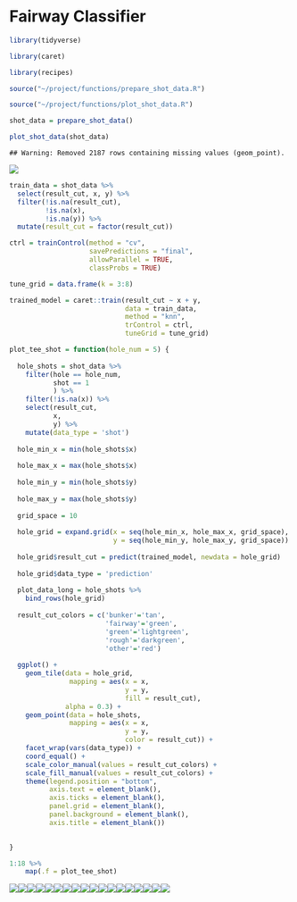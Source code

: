 Fairway Classifier
================

``` r
library(tidyverse)

library(caret)

library(recipes)

source("~/project/functions/prepare_shot_data.R")

source("~/project/functions/plot_shot_data.R")

shot_data = prepare_shot_data()

plot_shot_data(shot_data)
```

    ## Warning: Removed 2187 rows containing missing values (geom_point).

![](readme_files/figure-gfm/unnamed-chunk-1-1.png)<!-- -->

``` r
train_data = shot_data %>% 
  select(result_cut, x, y) %>% 
  filter(!is.na(result_cut),
         !is.na(x),
         !is.na(y)) %>% 
  mutate(result_cut = factor(result_cut))

ctrl = trainControl(method = "cv",
                    savePredictions = "final",
                    allowParallel = TRUE,
                    classProbs = TRUE)

tune_grid = data.frame(k = 3:8)

trained_model = caret::train(result_cut ~ x + y,
                             data = train_data,
                             method = "knn",
                             trControl = ctrl,
                             tuneGrid = tune_grid)

plot_tee_shot = function(hole_num = 5) {
  
  hole_shots = shot_data %>% 
    filter(hole == hole_num,
           shot == 1
           ) %>% 
    filter(!is.na(x)) %>% 
    select(result_cut,
           x,
           y) %>% 
    mutate(data_type = 'shot')
  
  hole_min_x = min(hole_shots$x)
  
  hole_max_x = max(hole_shots$x)
  
  hole_min_y = min(hole_shots$y)
  
  hole_max_y = max(hole_shots$y)
  
  grid_space = 10
  
  hole_grid = expand.grid(x = seq(hole_min_x, hole_max_x, grid_space),
                          y = seq(hole_min_y, hole_max_y, grid_space))
  
  hole_grid$result_cut = predict(trained_model, newdata = hole_grid)
  
  hole_grid$data_type = 'prediction'
  
  plot_data_long = hole_shots %>% 
    bind_rows(hole_grid)
  
  result_cut_colors = c('bunker'='tan',
                        'fairway'='green',
                        'green'='lightgreen',
                        'rough'='darkgreen',
                        'other'='red')
  
  ggplot() +
    geom_tile(data = hole_grid,
               mapping = aes(x = x,
                             y = y,
                             fill = result_cut),
              alpha = 0.3) +
    geom_point(data = hole_shots,
               mapping = aes(x = x,
                             y = y,
                             color = result_cut)) +
    facet_wrap(vars(data_type)) +
    coord_equal() +
    scale_color_manual(values = result_cut_colors) +
    scale_fill_manual(values = result_cut_colors) +
    theme(legend.position = "bottom",
          axis.text = element_blank(),
          axis.ticks = element_blank(),
          panel.grid = element_blank(),
          panel.background = element_blank(),
          axis.title = element_blank())
  

}

1:18 %>%
    map(.f = plot_tee_shot)
```

![](readme_files/figure-gfm/unnamed-chunk-2-1.png)<!-- -->![](readme_files/figure-gfm/unnamed-chunk-2-2.png)<!-- -->![](readme_files/figure-gfm/unnamed-chunk-2-3.png)<!-- -->![](readme_files/figure-gfm/unnamed-chunk-2-4.png)<!-- -->![](readme_files/figure-gfm/unnamed-chunk-2-5.png)<!-- -->![](readme_files/figure-gfm/unnamed-chunk-2-6.png)<!-- -->![](readme_files/figure-gfm/unnamed-chunk-2-7.png)<!-- -->![](readme_files/figure-gfm/unnamed-chunk-2-8.png)<!-- -->![](readme_files/figure-gfm/unnamed-chunk-2-9.png)<!-- -->![](readme_files/figure-gfm/unnamed-chunk-2-10.png)<!-- -->![](readme_files/figure-gfm/unnamed-chunk-2-11.png)<!-- -->![](readme_files/figure-gfm/unnamed-chunk-2-12.png)<!-- -->![](readme_files/figure-gfm/unnamed-chunk-2-13.png)<!-- -->![](readme_files/figure-gfm/unnamed-chunk-2-14.png)<!-- -->![](readme_files/figure-gfm/unnamed-chunk-2-15.png)<!-- -->![](readme_files/figure-gfm/unnamed-chunk-2-16.png)<!-- -->![](readme_files/figure-gfm/unnamed-chunk-2-17.png)<!-- -->![](readme_files/figure-gfm/unnamed-chunk-2-18.png)<!-- -->
